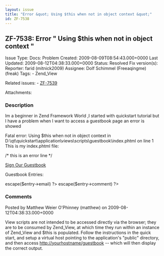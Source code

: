 ```yaml
---
layout: issue
title: "Error &quot; Using $this when not in object context &quot;"
id: ZF-7538
---
```


ZF-7538: Error " Using $this when not in object context "
---------------------------------------------------------

 Issue Type: Docs: Problem Created: 2009-08-09T08:54:43.000+0000 Last Updated: 2009-08-12T04:38:33.000+0000 Status: Resolved Fix version(s): 
 Reporter:  farid (mitnick2009)  Assignee:  Dolf Schimmel (Freeaqingme) (freak)  Tags: - Zend\_View
 
 Related issues: - [ZF-7539](/issues/browse/ZF-7539)
 
 Attachments: 
### Description

Im a beginner in Zend Framework World ,I started with quickstart tutorial but I have a problem when I want to access a guestbook page an error is showed

Fatal error: Using $this when not in object context in D:\\qt\\quickstart\\application\\views\\scripts\\guestbook\\index.phtml on line 1 This is my index.phtml file:

/\* this is an error line \*/

<a href="">Sign Our Guestbook</a>

Guestbook Entries:

 <?php echo $this->escape($entry->email) ?> <?php echo $this->escape($entry->comment) ?>

 

### Comments

Posted by Matthew Weier O'Phinney (matthew) on 2009-08-12T04:38:33.000+0000

View scripts are not intended to be accessed directly via the browser; they are to be consumed by Zend\_View, at which time they run within an instance of Zend\_View and $this is populated. Follow the instructions in the quick start, and setup a virtual host pointing to the application's "public" directory, and then access <http://yourhostname/guestbook> -- which will then display the correct output.

 

 